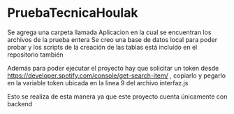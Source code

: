 # PruebaTecnicaHoulak
Se agrega una carpeta llamada Aplicacion en la cual se encuentran los archivos de la prueba entera
Se creo una base de datos local para poder probar y los scripts de la creación de las tablas está incluído en el repositorio también

Además para poder ejecutar el proyecto hay que solicitar un token desde https://developer.spotify.com/console/get-search-item/ , copiarlo y pegarlo en la variable token ubicada en la linea 9 del archivo interfaz.js


Esto se realiza de esta manera ya que este proyecto cuenta únicamente con backend
